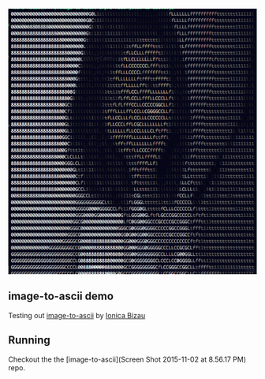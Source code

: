 ![preview](preview.png)
## image-to-ascii demo
Testing out [image-to-ascii](https://github.com/IonicaBizau/image-to-ascii) by [Ionica Bizau](https://github.com/IonicaBizau)

## Running
Checkout the the [image-to-ascii](Screen Shot 2015-11-02 at 8.56.17 PM) repo.